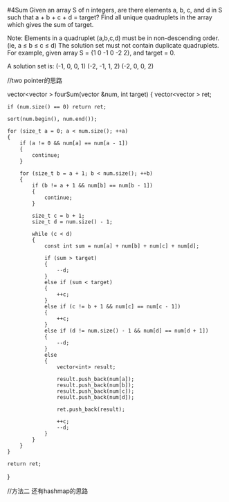 #4Sum
Given an array S of n integers, are there elements a, b, c, and d in S such that a + b + c + d = target? 
Find all unique quadruplets in the array which gives the sum of target.

Note:
Elements in a quadruplet (a,b,c,d) must be in non-descending order. (ie, a ≤ b ≤ c ≤ d)
The solution set must not contain duplicate quadruplets.
For example, given array S = {1 0 -1 0 -2 2}, and target = 0.

A solution set is:
(-1,  0, 0, 1)
(-2, -1, 1, 2)
(-2,  0, 0, 2)




//two pointer的思路

vector<vector<int> > fourSum(vector<int> &num, int target) 
{
    vector<vector<int> > ret;
    
    if (num.size() == 0) return ret;
    
    sort(num.begin(), num.end());
    
    for (size_t a = 0; a < num.size(); ++a)
    {
        if (a != 0 && num[a] == num[a - 1])
        {
            continue;
        }
        
        for (size_t b = a + 1; b < num.size(); ++b)
        {
            if (b != a + 1 && num[b] == num[b - 1])
            {
                continue;
            }
            
            size_t c = b + 1;
            size_t d = num.size() - 1;
            
            while (c < d)
            {
                const int sum = num[a] + num[b] + num[c] + num[d];
                
                if (sum > target)
                {
                    --d;
                }
                else if (sum < target)
                {
                    ++c;
                }
                else if (c != b + 1 && num[c] == num[c - 1])
                {
                    ++c;
                }
                else if (d != num.size() - 1 && num[d] == num[d + 1])
                {
                    --d;
                }
                else
                {
                    vector<int> result;
                    
                    result.push_back(num[a]);
                    result.push_back(num[b]);
                    result.push_back(num[c]);
                    result.push_back(num[d]);
                    
                    ret.push_back(result);
                    
                    ++c;
                    --d;
                }
            }
        }
    }
    
    return ret;
}

//方法二 还有hashmap的思路